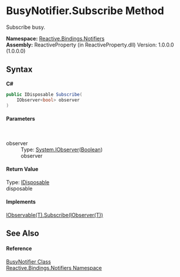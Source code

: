 # BusyNotifier.Subscribe Method 
 

Subscribe busy.

**Namespace:**&nbsp;<a href="85d6a4d9-378c-3a5c-c6f0-5aaea99aa56b">Reactive.Bindings.Notifiers</a><br />**Assembly:**&nbsp;ReactiveProperty (in ReactiveProperty.dll) Version: 1.0.0.0 (1.0.0.0)

## Syntax

**C#**<br />
``` C#
public IDisposable Subscribe(
	IObserver<bool> observer
)
```


#### Parameters
&nbsp;<dl><dt>observer</dt><dd>Type: <a href="http://msdn2.microsoft.com/en-us/library/dd783449" target="_blank">System.IObserver</a>(<a href="http://msdn2.microsoft.com/en-us/library/a28wyd50" target="_blank">Boolean</a>)<br />observer</dd></dl>

#### Return Value
Type: <a href="http://msdn2.microsoft.com/en-us/library/aax125c9" target="_blank">IDisposable</a><br />disposable

#### Implements
<a href="http://msdn2.microsoft.com/en-us/library/dd782981" target="_blank">IObservable(T).Subscribe(IObserver(T))</a><br />

## See Also


#### Reference
<a href="41471637-378a-9efd-425f-d62b6ae0cc5a">BusyNotifier Class</a><br /><a href="85d6a4d9-378c-3a5c-c6f0-5aaea99aa56b">Reactive.Bindings.Notifiers Namespace</a><br />